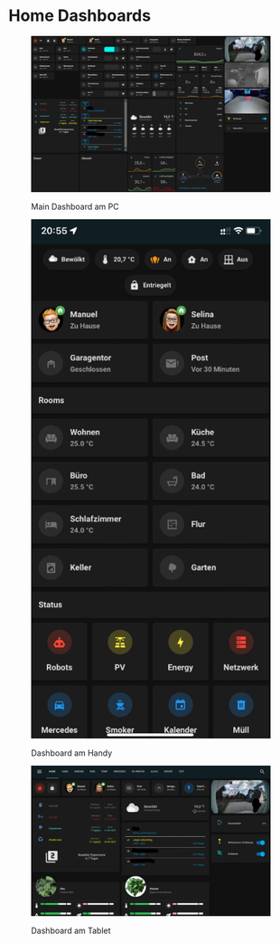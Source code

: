 # Home Dashboards

<figure><img src="../../../.gitbook/assets/image (13).png" alt=""><figcaption><p>Main Dashboard am PC</p></figcaption></figure>

<figure><img src="../../../.gitbook/assets/image (2).png" alt=""><figcaption><p>Dashboard am Handy</p></figcaption></figure>

<figure><img src="../../../.gitbook/assets/image (6).png" alt=""><figcaption><p>Dashboard am Tablet</p></figcaption></figure>
